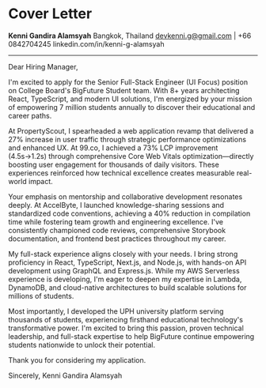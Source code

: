 # Cover Letter

**Kenni Gandira Alamsyah**
Bangkok, Thailand
devkenni.g@gmail.com | +66 0842704245
linkedin.com/in/kenni-g-alamsyah

---

Dear Hiring Manager,

I'm excited to apply for the Senior Full-Stack Engineer (UI Focus) position on College Board's BigFuture Student team. With 8+ years architecting React, TypeScript, and modern UI solutions, I'm energized by your mission of empowering 7 million students annually to discover their educational and career paths.

At PropertyScout, I spearheaded a web application revamp that delivered a 27% increase in user traffic through strategic performance optimizations and enhanced UX. At 99.co, I achieved a 73% LCP improvement (4.5s→1.2s) through comprehensive Core Web Vitals optimization—directly boosting user engagement for thousands of daily visitors. These experiences reinforced how technical excellence creates measurable real-world impact.

Your emphasis on mentorship and collaborative development resonates deeply. At AccelByte, I launched knowledge-sharing sessions and standardized code conventions, achieving a 40% reduction in compilation time while fostering team growth and engineering excellence. I've consistently championed code reviews, comprehensive Storybook documentation, and frontend best practices throughout my career.

My full-stack experience aligns closely with your needs. I bring strong proficiency in React, TypeScript, Next.js, and Node.js, with hands-on API development using GraphQL and Express.js. While my AWS Serverless experience is developing, I'm eager to deepen my expertise in Lambda, DynamoDB, and cloud-native architectures to build scalable solutions for millions of students.

Most importantly, I developed the UPH university platform serving thousands of students, experiencing firsthand educational technology's transformative power. I'm excited to bring this passion, proven technical leadership, and full-stack expertise to help BigFuture continue empowering students nationwide to unlock their potential.

Thank you for considering my application.

Sincerely,
Kenni Gandira Alamsyah
